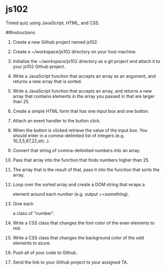 # js102

Timed quiz using JavaScript, HTML, and CSS.

##Instructions

1. Create a new Github project named js102.
 
2. Create a ~/workspace/js102 directory on your host machine.
 
3. Initialize the ~/workspace/js102 directory as a git project and attach it to your js102 Github project.
   
4. Write a JavaScript function that accepts an array as an argument, and returns a new array that is sorted.
  
5. Write a JavaScript function that accepts an array, and returns a new array that contains elements in the array you 
  passed in that are larger than 25.

6. Create a simple HTML form that has one input box and one button.
  
7. Attach an event handler to the button click.

8. When the button is clicked retrieve the value of the input box. You should enter in a comma-delimited list of integers 
  (e.g. 10,3,5,67,22,etc..).

9. Convert that string of comma-delimited numbers into an array.

10. Pass that array into the function that finds numbers higher than 25.

11. The array that is the result of that, pass it into the function that sorts the array.

12. Loop over the sorted array and create a DOM string that wraps a <div> element around each number (e.g. output +=something).

13. Give each <div> a class of "number".

14. Write a CSS class that changes the font color of the even elements to red.

15. Write a CSS class that changes the background color of the odd elements to azure.
  
16. Push all of your code to Github.

17. Send the link to your Github project to your assigned TA.
